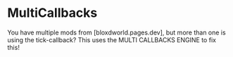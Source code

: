 # MultiCallbacks

You have multiple mods from [bloxdworld.pages.dev], but more than one is using the tick-callback? This uses the MULTI CALLBACKS ENGINE to fix this!
